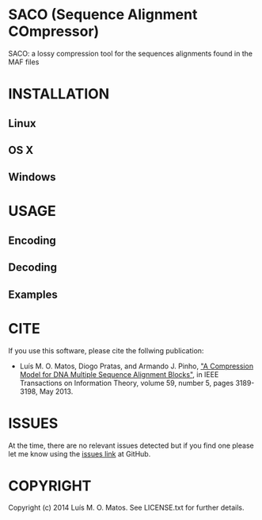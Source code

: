 # SACO (Sequence Alignment COmpressor) #
SACO: a lossy compression tool for the sequences alignments found in the MAF files

# INSTALLATION #

## Linux ##

## OS X ##

## Windows ##

# USAGE #

## Encoding ##

## Decoding ##

## Examples ##

# CITE #
If you use this software, please cite the follwing publication: 
* Luís M. O. Matos, Diogo Pratas, and Armando J. Pinho, ["A Compression Model for DNA Multiple Sequence Alignment Blocks"](http://ieeexplore.ieee.org/xpl/articleDetails.jsp?arnumber=6415270), in IEEE Transactions on Information Theory, volume 59, number 5, pages 3189-3198, May 2013.

# ISSUES #
At the time, there are no relevant issues detected but if you find one please let me know using the [issues link](https://github.com/lumiratos/saco/issues) at GitHub.

# COPYRIGHT #
Copyright (c) 2014 Luís M. O. Matos. See LICENSE.txt for further details.
